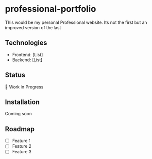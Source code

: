 # professional-portfolio
This would be my personal Professional website. Its not the first but an improved version of the last

## Technologies
- Frontend: [List]
- Backend: [List]

## Status
🚧 Work in Progress

## Installation
Coming soon

## Roadmap
- [ ] Feature 1
- [ ] Feature 2
- [ ] Feature 3

